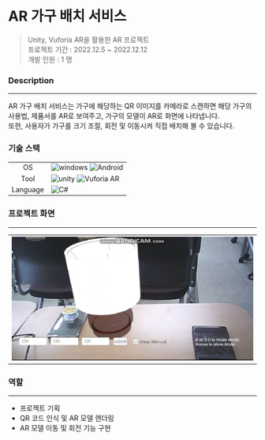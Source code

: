 # AR 가구 배치 서비스
> Unity, Vuforia AR을 활용한 AR 프로젝트  
> 프로젝트 기간 : 2022.12.5 ~ 2022.12.12  
> 개발 인원 : 1 명
### Description
---
AR 가구 배치 서비스는 가구에 해당하는 QR 이미지를 카메라로 스캔하면 해당 가구의 사용법, 제품서를 AR로 보여주고, 가구의 모델이 AR로 화면에 나타냅니다.  
또한, 사용자가 가구를 크기 조절, 회전 및 이동시켜 직접 배치해 볼 수 있습니다.

### 기술 스택 
<table>
    <tr>
        <td style="text-align: center"> OS </td>
        <td>   
            <img src="https://img.shields.io/badge/windows-FCC624?style=for-the-badge&logo=windows&logoColor=black" alt = "windows">
           <img src="https://img.shields.io/badge/android-E34F26?style=for-the-badge&logo=android&logoColor=white"alt = "Android"> 
        </td>
    </tr>
    <tr>
         <td style="text-align: center"> Tool </td> 
         <td>  
             <img src="https://img.shields.io/badge/unity-339AF0?style=for-the-badge&logo=unity&logoColor=white" alt ="unity">
           <img src="https://img.shields.io/badge/vuforia-F05032?style=for-the-badge&logo=vuforia&logoColor=white" alt = "Vuforia AR">
         </td>
    </tr>
    <tr>
        <td style="text-align: center"> Language </td>
        <td>
            <img src="https://img.shields.io/badge/-C%23-3776AB?style=for-the-badge&logo=c#&logoColor=white" alt = "C#"> 
        </td>
    </tr>
</table>

### 프로젝트 화면
---
<table>
    <tbody>
    	<tr>
            <th style="text-align: center"><img src="https://github.com/rloJo/ARService/blob/main/ReadMeAsset/AR.png" style="zoom:80%;" alert = "프로젝트 이미지" /></th>
        </tr>
    </tbody>
</table>

### 역할
---
- 프로젝트 기획
- QR 코드 인식 및 AR 모델 렌더링 
- AR 모델 이동 및 회전 기능 구현

